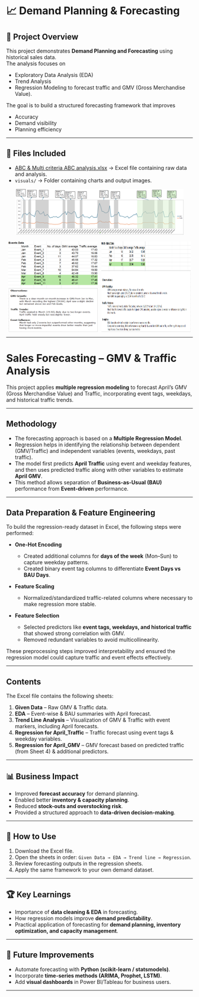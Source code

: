 # 📈 Demand Planning & Forecasting

## 📌 Project Overview
This project demonstrates **Demand Planning and Forecasting** using historical sales data.  
The analysis focuses on
- Exploratory Data Analysis (EDA)
- Trend Analysis
- Regression Modeling
to forecast traffic and GMV (Gross Merchandise Value).  

The goal is to build a structured forecasting framework that improves
- Accuracy
- Demand visibility
- Planning efficiency

---

## 📂 Files Included  
- [ABC & Multi criteria ABC analysis.xlsx](ABC%20&%20Multi%20criteria%20ABC%20analysis.xlsx) → Excel file containing raw data and analysis.  
- `visuals/` → Folder containing charts and output images.  

<div style="margin-bottom: 15px; text-align: center;">
  <img src="visuals/GMV_Forecasted (for April).png" alt="GMV_Forecasted (for April)" width="90%"/>
</div>

<div style="display: flex; justify-content: center; gap: 10px;">
  <img src="visuals/EDA_1.png" alt="EDA_1" width="48%"/>
  <img src="visuals/EDA_2.png" alt="EDA_2" width="48%"/>
</div>  

 

---

# Sales Forecasting – GMV & Traffic Analysis  

This project applies **multiple regression modeling** to forecast April’s GMV (Gross Merchandise Value) and Traffic, incorporating event tags, weekdays, and historical traffic trends.  

---

## Methodology  

- The forecasting approach is based on a **Multiple Regression Model**.  
- Regression helps in identifying the relationship between dependent (GMV/Traffic) and independent variables (events, weekdays, past traffic).  
- The model first predicts **April Traffic** using event and weekday features, and then uses predicted traffic along with other variables to estimate **April GMV**.  
- This method allows separation of **Business-as-Usual (BAU)** performance from **Event-driven** performance.  

---

## Data Preparation & Feature Engineering  

To build the regression-ready dataset in Excel, the following steps were performed:  

- **One-Hot Encoding**  
  - Created additional columns for **days of the week** (Mon–Sun) to capture weekday patterns.  
  - Created binary event tag columns to differentiate **Event Days vs BAU Days**.  

- **Feature Scaling**  
  - Normalized/standardized traffic-related columns where necessary to make regression more stable.  

- **Feature Selection**  
  - Selected predictors like **event tags, weekdays, and historical traffic** that showed strong correlation with GMV.  
  - Removed redundant variables to avoid multicollinearity.  

These preprocessing steps improved interpretability and ensured the regression model could capture traffic and event effects effectively.  

---

## Contents

The Excel file contains the following sheets:  

1. **Given Data** – Raw GMV & Traffic data.  
2. **EDA** – Event-wise & BAU summaries with April forecast.  
3. **Trend Line Analysis** – Visualization of GMV & Traffic with event markers, including April forecasts.  
4. **Regression for April_Traffic** – Traffic forecast using event tags & weekday variables.  
5. **Regression for April_GMV** – GMV forecast based on predicted traffic (from Sheet 4) & additional predictors.  

---

## 📊 Business Impact
- Improved **forecast accuracy** for demand planning.  
- Enabled better **inventory & capacity planning**.  
- Reduced **stock-outs and overstocking risk**.  
- Provided a structured approach to **data-driven decision-making**.  

---

## 🚀 How to Use
1. Download the Excel file.  
2. Open the sheets in order: `Given Data → EDA → Trend line → Regression`.  
3. Review forecasting outputs in the regression sheets.  
4. Apply the same framework to your own demand dataset.  

---

## 🏆 Key Learnings
- Importance of **data cleaning & EDA** in forecasting.  
- How regression models improve **demand predictability**.  
- Practical application of forecasting for **demand planning, inventory optimization, and capacity management**.  

---

## 🔮 Future Improvements
- Automate forecasting with **Python (scikit-learn / statsmodels)**.  
- Incorporate **time-series methods (ARIMA, Prophet, LSTM)**.  
- Add **visual dashboards** in Power BI/Tableau for business users.  

---

